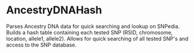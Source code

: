 # AncestryDNAHash
Parses Ancestry DNA data for quick searching and lookup on SNPedia.
Builds a hash table containing each tested SNP (RSID, chromosome, location, allele1, allele2).
Allows for quick searching of all tested SNP's and access to the SNP database.
